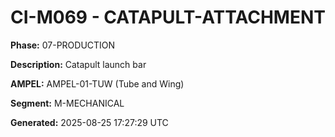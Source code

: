 # CI-M069 - CATAPULT-ATTACHMENT

**Phase:** 07-PRODUCTION

**Description:** Catapult launch bar

**AMPEL:** AMPEL-01-TUW (Tube and Wing)

**Segment:** M-MECHANICAL

**Generated:** 2025-08-25 17:27:29 UTC
